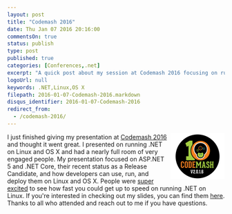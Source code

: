 ```yaml
---
layout: post
title: "Codemash 2016"
date: Thu Jan 07 2016 20:16:00
commentsOn: true
status: publish
type: post
published: true
categories: [Conferences,.net]
excerpt: "A quick post about my session at Codemash 2016 focusing on running .NET on Linux and OS X"
logoUrl: null
keywords: .NET,Linux,OS X
filepath: 2016-01-07-Codemash-2016.markdown
disqus_identifier: 2016-01-07-Codemash-2016
redirect_from: 
  - /codemash-2016/
---
```


<img style="margin: 0px 0px 5px 5px; display: inline" src="../upload/logo_codemash_2016.png" align="right" />

I just finished giving my presentation at [Codemash 2016](http://codemash.org) and thought it went great.  I presented on running .NET on Linux and OS X and had a nearly full room of very engaged people.  My presentation focused on ASP.NET 5 and .NET Core, their recent status as a Release Candidate, and how developers can use, run, and deploy them on Linux and OS X.  People were [super excited](https://twitter.com/jesseobrien_/status/685114919432404992) to see how fast you could get up to speed on running .NET on Linux.  If you're interested in checking out my slides, you can find them [here](../presentations/2016-CodeMash-DotNetOnLinuxOSX.pptx).  Thanks to all who attended and reach out to me if you have questions.